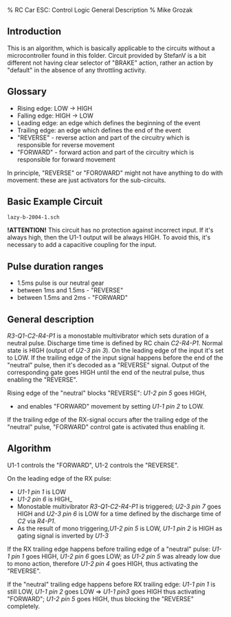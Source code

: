 % RC Car ESC: Control Logic General Description
% Mike Grozak

## Introduction

This is an algorithm, which is basically applicable to the circuits without a
microcontroller found in this folder. Circuit provided by StefanV is a bit
different not having clear selector of "BRAKE" action, rather an
action by "default" in the absence of any throttling activity.

## Glossary

- Rising edge: LOW -> HIGH
- Falling edge: HIGH -> LOW
- Leading edge: an edge which defines the beginning of the event
- Trailing edge: an edge which defines the end of the event
- "REVERSE" - reverse action and part of the circuitry which is responsible for
  reverse movement
- "FORWARD" - forward action and part of the circuitry which is responsible for
  forward movement

In principle, "REVERSE" or "FOR0WARD" might not have anything to do with
movement: these are just activators for the sub-circuits.

## Basic Example Circuit

    lazy-b-2004-1.sch

**!ATTENTION!** This circuit has no protection against incorrect input. If it's
always high, then the U1-1 output will be always HIGH. To avoid this, it's
necessary to add a capacitive coupling for the input.

## Pulse duration ranges

- 1.5ms pulse is our neutral gear
- between 1ms and 1.5ms - "REVERSE"
- between 1.5ms and 2ms - "FORWARD"

## General description

_R3-Q1-C2-R4-P1_ is a monostable multivibrator which sets duration of a neutral
pulse. Discharge time time is defined by RC chain _C2-R4-P1_. Normal state is
HIGH (output of _U2-3 pin 3_).  On the leading edge of the input it's set to
LOW. If the trailing edge of the input signal happens before the end of the
"neutral" pulse, then it's decoded as a "REVERSE" signal. Output of the
corresponding gate goes HIGH until the end of the neutral pulse, thus enabling
the "REVERSE".

Rising edge of the "neutral" blocks "REVERSE": _U1-2 pin 5_ goes HIGH,
- and enables "FORWARD" movement by setting _U1-1 pin 2_ to LOW.

If the trailing edge of the RX-signal occurs after the trailing edge of the
"neutral" pulse, "FORWARD" control gate is activated thus enabling it.

## Algorithm

U1-1 controls the "FORWARD", U1-2 controls the "REVERSE". 

On the leading edge of the RX pulse:

- _U1-1 pin 1_ is LOW
- _U1-2 pin 6_ is HIGH_
- Monostable multivibrator _R3-Q1-C2-R4-P1_ is triggered; _U2-3 pin 7_ goes
  HIGH and _U2-3 pin 6_ is LOW for a time defined by the discharge time of _C2_
  via _R4-P1_.
- As the result of mono triggering,_U1-2 pin 5_ is LOW, _U1-1 pin 2_ is HIGH as
  gating signal is inverted by _U1-3_

If the RX trailing edge happens before trailing edge of a "neutral" pulse: _U1-1
pin 1_ goes HIGH, _U1-2 pin 6_ goes LOW; as _U1-2 pin 5_ was already low due to
mono action, therefore _U1-2 pin 4_ goes HIGH, thus activating the "REVERSE".

If the "neutral" trailing edge happens before RX trailing edge: _U1-1 pin 1_ is
still LOW, _U1-1 pin 2_ goes LOW => _U1-1 pin3_ goes HIGH thus activating
"FORWARD"; _U1-2 pin 5_ goes HIGH, thus blocking the "REVERSE" completely.
